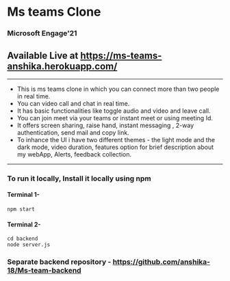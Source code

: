 # Ms teams Clone
### Microsoft Engage'21
## Available Live at https://ms-teams-anshika.herokuapp.com/
***
* This is ms teams clone in which you can connect more than two people in real time. 
* You can video call and chat in real time.
* It has basic functionalities like toggle audio and video and leave call.
* You can join meet via your teams or instant meet or using meeting Id.
* It offers screen sharing, raise hand, instant messaging , 2-way authentication, send mail and copy link.
* To inhance the UI i have two different themes - the light mode and the dark mode, video duration, features option for brief description about my webApp, Alerts, feedback collection.
***
### To run it locally, Install it locally using npm 

#### Terminal 1-
```
npm start
```
#### Terminal 2-
```
cd backend
node server.js
```

### Separate backend repository - https://github.com/anshika-18/Ms-team-backend

